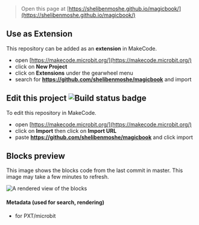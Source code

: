
> Open this page at [https://shelibenmoshe.github.io/magicbook/](https://shelibenmoshe.github.io/magicbook/)

## Use as Extension

This repository can be added as an **extension** in MakeCode.

* open [https://makecode.microbit.org/](https://makecode.microbit.org/)
* click on **New Project**
* click on **Extensions** under the gearwheel menu
* search for **https://github.com/shelibenmoshe/magicbook** and import

## Edit this project ![Build status badge](https://github.com/shelibenmoshe/magicbook/workflows/MakeCode/badge.svg)

To edit this repository in MakeCode.

* open [https://makecode.microbit.org/](https://makecode.microbit.org/)
* click on **Import** then click on **Import URL**
* paste **https://github.com/shelibenmoshe/magicbook** and click import

## Blocks preview

This image shows the blocks code from the last commit in master.
This image may take a few minutes to refresh.

![A rendered view of the blocks](https://github.com/shelibenmoshe/magicbook/raw/master/.github/makecode/blocks.png)

#### Metadata (used for search, rendering)

* for PXT/microbit
<script src="https://makecode.com/gh-pages-embed.js"></script><script>makeCodeRender("{{ site.makecode.home_url }}", "{{ site.github.owner_name }}/{{ site.github.repository_name }}");</script>
